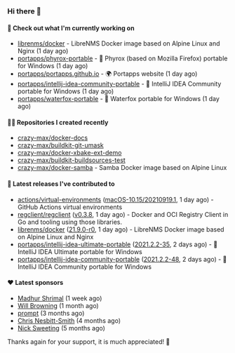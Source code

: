 ### Hi there 👋

#### 👷 Check out what I'm currently working on

- [librenms/docker](https://github.com/librenms/docker) - LibreNMS Docker image based on Alpine Linux and Nginx (1 day ago)
- [portapps/phyrox-portable](https://github.com/portapps/phyrox-portable) - 🚀 Phyrox (based on Mozilla Firefox) portable for Windows (1 day ago)
- [portapps/portapps.github.io](https://github.com/portapps/portapps.github.io) - 🌍 Portapps website (1 day ago)
- [portapps/intellij-idea-community-portable](https://github.com/portapps/intellij-idea-community-portable) - 🚀 IntelliJ IDEA Community portable for Windows (1 day ago)
- [portapps/waterfox-portable](https://github.com/portapps/waterfox-portable) - 🚀 Waterfox portable for Windows  (1 day ago)

#### 👨‍💻 Repositories I created recently

- [crazy-max/docker-docs](https://github.com/crazy-max/docker-docs)
- [crazy-max/buildkit-git-umask](https://github.com/crazy-max/buildkit-git-umask)
- [crazy-max/docker-xbake-ext-demo](https://github.com/crazy-max/docker-xbake-ext-demo)
- [crazy-max/buildkit-buildsources-test](https://github.com/crazy-max/buildkit-buildsources-test)
- [crazy-max/docker-samba](https://github.com/crazy-max/docker-samba) - Samba Docker image based on Alpine Linux

#### 🚀 Latest releases I've contributed to

- [actions/virtual-environments](https://github.com/actions/virtual-environments) ([macOS-10.15/20210919.1](https://github.com/actions/virtual-environments/releases/tag/macOS-10.15%2F20210919.1), 1 day ago) - GitHub Actions virtual environments
- [regclient/regclient](https://github.com/regclient/regclient) ([v0.3.8](https://github.com/regclient/regclient/releases/tag/v0.3.8), 1 day ago) - Docker and OCI Registry Client in Go and tooling using those libraries.
- [librenms/docker](https://github.com/librenms/docker) ([21.9.0-r0](https://github.com/librenms/docker/releases/tag/21.9.0-r0), 1 day ago) - LibreNMS Docker image based on Alpine Linux and Nginx
- [portapps/intellij-idea-ultimate-portable](https://github.com/portapps/intellij-idea-ultimate-portable) ([2021.2.2-35](https://github.com/portapps/intellij-idea-ultimate-portable/releases/tag/2021.2.2-35), 2 days ago) - 🚀 IntelliJ IDEA Ultimate portable for Windows 
- [portapps/intellij-idea-community-portable](https://github.com/portapps/intellij-idea-community-portable) ([2021.2.2-48](https://github.com/portapps/intellij-idea-community-portable/releases/tag/2021.2.2-48), 2 days ago) - 🚀 IntelliJ IDEA Community portable for Windows

#### ❤️ Latest sponsors
- [Madhur Shrimal](https://github.com/shrimalmadhur) (1 week ago)
- [Will Browning](https://github.com/willbrowningme) (1 month ago)
- [prompt](https://github.com/pr-mpt) (3 months ago)
- [Chris Nesbitt-Smith](https://github.com/chrisns) (4 months ago)
- [Nick Sweeting](https://github.com/pirate) (5 months ago)

Thanks again for your support, it is much appreciated! 🙏

